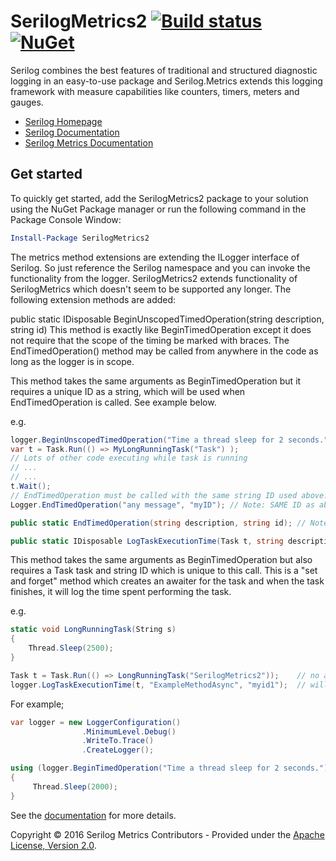 SerilogMetrics2 [![Build status](https://ci.appveyor.com/api/projects/status/ou1ofq2vvc0gd0jo/branch/master?svg=true)](https://ci.appveyor.com/project/mivano/serilog-metrics/branch/master) [![NuGet](https://img.shields.io/nuget/v/SerilogMetrics.svg)](https://www.nuget.org/packages/SerilogMetrics/)
=================================================================================================================================================

Serilog combines the best features of traditional and structured diagnostic logging in an easy-to-use package and Serilog.Metrics extends this logging framework with measure capabilities like counters, timers, meters and gauges.

* [Serilog Homepage](http://serilog.net)
* [Serilog Documentation](https://github.com/serilog/serilog/wiki)
* [Serilog Metrics Documentation](https://github.com/serilog-metrics/serilog-metrics/wiki)

## Get started
To quickly get started, add the SerilogMetrics2 package to your solution using the NuGet Package manager or run the following command in the Package Console Window:

```powershell
Install-Package SerilogMetrics2
```

The metrics method extensions are extending the ILogger interface of Serilog. So just reference the Serilog namespace and you can invoke the functionality from the logger.
SerilogMetrics2 extends functionality of SerilogMetrics which doesn't seem to be supported any longer.
The following extension methods are added:

public static IDisposable BeginUnscopedTimedOperation(string description, string id)
This method is exactly like BeginTimedOperation except it does not require that the scope of the timing be marked with braces.
The EndTimedOperation() method may be called from anywhere in the code as long as the logger is in scope. 

This method takes the same arguments as BeginTimedOperation but it requires a unique ID as a string,
which will be used when EndTimedOperation is called. See example below.

e.g.
```csharp
logger.BeginUnscopedTimedOperation("Time a thread sleep for 2 seconds.", "myID");
var t = Task.Run(() => MyLongRunningTask("Task") );
// Lots of other code executing while task is running
// ...
// ...
t.Wait();
// EndTimedOperation must be called with the same string ID used above.
Logger.EndTimedOperation("any message", "myID"); // Note: SAME ID as above

public static EndTimedOperation(string description, string id); // Note: ID must match the call to BeginUnscopedTimedOperation

public static IDisposable LogTaskExecutionTime(Task t, string description, string uniqueID)
```
This method takes the same arguments as BeginTimedOperation but also requires a Task task and string ID which is unique to this call.
This is a "set and forget" method which creates an awaiter for the task and when the task finishes, it will log the time spent performing the task.

e.g.
```csharp
static void LongRunningTask(String s)
{
    Thread.Sleep(2500);
}

Task t = Task.Run(() => LongRunningTask("SerilogMetrics2"));    // no await
logger.LogTaskExecutionTime(t, "ExampleMethodAsync", "myid1");  // will log when above task completes
```

For example;
```csharp
var logger = new LoggerConfiguration()
                .MinimumLevel.Debug()
                .WriteTo.Trace()
                .CreateLogger();

using (logger.BeginTimedOperation("Time a thread sleep for 2 seconds."))
{
     Thread.Sleep(2000);
}
```

See the [documentation](https://github.com/serilog-metrics/serilog-metrics/wiki) for more details.

Copyright &copy; 2016 Serilog Metrics Contributors - Provided under the [Apache License, Version 2.0](http://apache.org/licenses/LICENSE-2.0.html).
